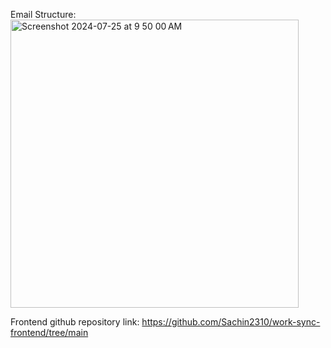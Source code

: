 Email Structure: 
<img width="461" alt="Screenshot 2024-07-25 at 9 50 00 AM" src="https://github.com/user-attachments/assets/8f4d8c0d-7e7d-43a5-945f-5c533f5cd2bc">

Frontend github repository link:
https://github.com/Sachin2310/work-sync-frontend/tree/main
